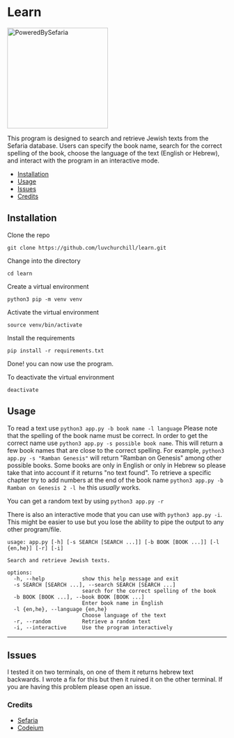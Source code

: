 # Learn

<img width="231" alt="PoweredBySefaria" src="https://github.com/luvchurchill/learn/assets/46406654/74a25bc9-1650-4d08-838c-143faaf46e5f">


This program is designed to search and retrieve Jewish texts from the Sefaria database. Users can specify the book name, search for the correct spelling of the book, choose the language of the text (English or Hebrew), and interact with the program in an interactive mode.

- [Installation](#installation)
- [Usage](#usage)
- [Issues](#issues)
- [Credits](#credits)

## Installation

Clone the repo
```
git clone https://github.com/luvchurchill/learn.git
```
Change into the directory
```
cd learn
```
Create a virtual environment
```
python3 pip -m venv venv
```
Activate the virtual environment
```
source venv/bin/activate
```
Install the requirements
```
pip install -r requirements.txt
```
Done! you can now use the program.

To deactivate the virtual environment
```
deactivate
```


## Usage

To read a text use `python3 app.py -b book name -l language`
Please note that the spelling of the book name must be correct. In order to get the correct name use `python3 app.py -s possible book name`. This will return a few book names that are close to the correct spelling. For example, `python3 app.py -s "Ramban Genesis"` will return "Ramban on Genesis" among other possible books.
Some books are only in English or only in Hebrew so please take that into account if it returns "no text found".
To retrieve a specific chapter try to add numbers at the end of the book name `python3 app.py -b Ramban on Genesis 2 -l he` this *usually* works.

You can get a random text by using `python3 app.py -r`

There is also an interactive mode that you can use with `python3 app.py -i`. This might be easier to use but you lose the ability to pipe the output to any other program/file.

```
usage: app.py [-h] [-s SEARCH [SEARCH ...]] [-b BOOK [BOOK ...]] [-l {en,he}] [-r] [-i]

Search and retrieve Jewish texts.

options:
  -h, --help            show this help message and exit
  -s SEARCH [SEARCH ...], --search SEARCH [SEARCH ...]
                        search for the correct spelling of the book
  -b BOOK [BOOK ...], --book BOOK [BOOK ...]
                        Enter book name in English
  -l {en,he}, --language {en,he}
                        Choose language of the text
  -r, --random          Retrieve a random text
  -i, --interactive     Use the program interactively
  ```

------
## Issues
I tested it on two terminals, on one of them it returns hebrew text backwards. I wrote a fix for this but then it ruined it on the other terminal. If you are having this problem please open an issue.


### Credits

- [Sefaria](https://www.sefaria.org/)
- [Codeium](https://codeium.com/) 
